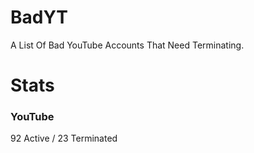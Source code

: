 # BadYT
A List Of Bad YouTube Accounts That Need Terminating.

# Stats

### YouTube
92 Active / 23 Terminated
